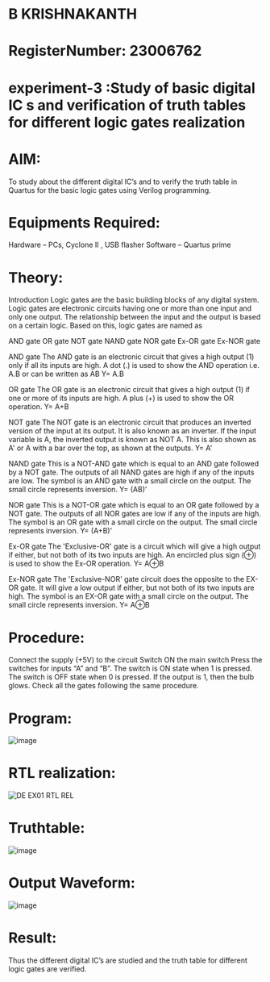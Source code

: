 
# B KRISHNAKANTH
# RegisterNumber: 23006762
# experiment-3 :Study of basic digital IC s and verification of truth tables for different logic gates realization

# AIM:
To study about the different digital IC’s and to verify the truth table in Quartus for the basic logic gates using Verilog programming.

# Equipments Required:
Hardware – PCs, Cyclone II , USB flasher Software – Quartus prime

# Theory:
Introduction
Logic gates are the basic building blocks of any digital system. Logic gates are electronic circuits having one or more than one input and only one output. The relationship between the input and the output is based on a certain logic. Based on this, logic gates are named as

AND gate OR gate NOT gate NAND gate NOR gate Ex-OR gate Ex-NOR gate

AND gate The AND gate is an electronic circuit that gives a high output (1) only if all its inputs are high. A dot (.) is used to show the AND operation i.e. A.B or can be written as AB
Y= A.B

OR gate The OR gate is an electronic circuit that gives a high output (1) if one or more of its inputs are high. A plus (+) is used to show the OR operation.
Y= A+B

NOT gate The NOT gate is an electronic circuit that produces an inverted version of the input at its output. It is also known as an inverter. If the input variable is A, the inverted output is known as NOT A. This is also shown as A' or A with a bar over the top, as shown at the outputs.
Y= A'

NAND gate This is a NOT-AND gate which is equal to an AND gate followed by a NOT gate. The outputs of all NAND gates are high if any of the inputs are low. The symbol is an AND gate with a small circle on the output. The small circle represents inversion.
Y= (AB)’

NOR gate This is a NOT-OR gate which is equal to an OR gate followed by a NOT gate. The outputs of all NOR gates are low if any of the inputs are high. The symbol is an OR gate with a small circle on the output. The small circle represents inversion.
Y= (A+B)’

Ex-OR gate The 'Exclusive-OR' gate is a circuit which will give a high output if either, but not both of its two inputs are high. An encircled plus sign (⊕) is used to show the Ex-OR operation.
Y= A⊕B

Ex-NOR gate The 'Exclusive-NOR' gate circuit does the opposite to the EX-OR gate. It will give a low output if either, but not both of its two inputs are high. The symbol is an EX-OR gate with a small circle on the output. The small circle represents inversion.
Y= A⊕B

# Procedure:
Connect the supply (+5V) to the circuit Switch ON the main switch Press the switches for inputs “A” and “B”. The switch is ON state when 1 is pressed. The switch is OFF state when 0 is pressed. If the output is 1, then the bulb glows. Check all the gates following the same procedure.

# Program:
![image](https://github.com/Krishnakanth23006762/Study-of-basic-digital-IC-s-and-verification-of-truth-tables-for-different-logic-gates-realization-/assets/138849446/b1173f32-0ec3-4fb3-97d0-73e3c776bcf3)

# RTL realization:
![DE EX01 RTL REL](https://github.com/Krishnakanth23006762/Study-of-basic-digital-IC-s-and-verification-of-truth-tables-for-different-logic-gates-realization-/assets/138849446/cf3f46fe-b553-49ca-b26e-6aac9ee5c529)
# Truthtable:
![image](https://github.com/Krishnakanth23006762/Study-of-basic-digital-IC-s-and-verification-of-truth-tables-for-different-logic-gates-realization-/assets/138849446/8967e29f-f234-4e6b-bc7a-88941e281be6)


# Output Waveform:
![image](https://github.com/Krishnakanth23006762/Study-of-basic-digital-IC-s-and-verification-of-truth-tables-for-different-logic-gates-realization-/assets/138849446/2f222206-b950-4106-ab36-b754c4dda9f2)

# Result:
Thus the different digital IC’s are studied and the truth table for different logic gates are verified.
